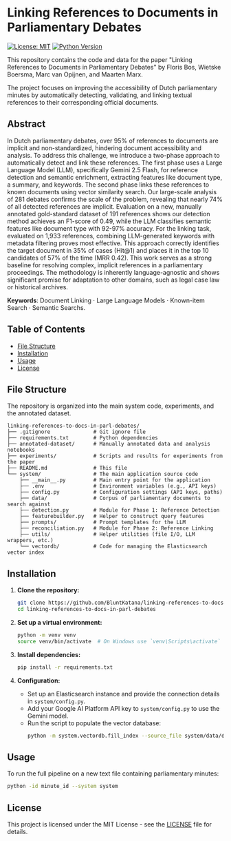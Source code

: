 # Linking References to Documents in Parliamentary Debates

[![License: MIT](https://img.shields.io/badge/License-MIT-yellow.svg)](https://opensource.org/licenses/MIT)
[![Python Version](https://img.shields.io/badge/python-3.9%2B-blue.svg)](https://www.python.org/downloads/)

This repository contains the code and data for the paper "Linking References to Documents in Parliamentary Debates" by Floris Bos, Wietske Boersma, Marc van Opijnen, and Maarten Marx.

The project focuses on improving the accessibility of Dutch parliamentary minutes by automatically detecting, validating, and linking textual references to their corresponding official documents.

## Abstract

In Dutch parliamentary debates, over 95\% of references to documents are implicit and non-standardized, hindering document accessibility and analysis. To address this challenge, we introduce a two-phase approach to automatically detect and link these references. The first phase uses a Large Language Model (LLM), specifically Gemini 2.5 Flash, for reference detection and semantic enrichment, extracting features like document type, a summary, and keywords. The second phase links these references to known documents using vector similarity search. Our large-scale analysis of 281 debates confirms the scale of the problem, revealing that nearly 74\% of all detected references are implicit. Evaluation on a new, manually annotated gold-standard dataset of 191 references shows our detection method achieves an F1-score of 0.49, while the LLM classifies semantic features like document type with 92-97\% accuracy. For the linking task, evaluated on 1,933 references, combining LLM-generated keywords with metadata filtering proves most effective. This approach correctly identifies the target document in 35\% of cases (Hit@1) and places it in the top 10 candidates of 57\% of the time (MRR 0.42). This work serves as a strong baseline for resolving complex, implicit references in a parliamentary proceedings. The methodology is inherently language-agnostic and shows significant promise for adaptation to other domains, such as legal case law or historical archives.

**Keywords**: Document Linking · Large Language Models · Known-item Search · Semantic Searchs.

## Table of Contents

- [File Structure](#file-structure)
- [Installation](#installation)
- [Usage](#usage)
- [License](#license)
<!-- - [Citation](#citation) -->

## File Structure

The repository is organized into the main system code, experiments, and the annotated dataset.

```
linking-references-to-docs-in-parl-debates/
├── .gitignore              # Git ignore file
├── requirements.txt        # Python dependencies
├── annotated-dataset/      # Manually annotated data and analysis notebooks
├── experiments/            # Scripts and results for experiments from the paper
├── README.md               # This file
└── system/                 # The main application source code
    ├── __main__.py         # Main entry point for the application
    ├── .env                # Environment variables (e.g., API keys)
    ├── config.py           # Configuration settings (API keys, paths)
    ├── data/               # Corpus of parliamentary documents to search against
    ├── detection.py        # Module for Phase 1: Reference Detection
    ├── featurebuilder.py   # Helper to construct query features
    ├── prompts/            # Prompt templates for the LLM
    ├── reconciliation.py   # Module for Phase 2: Reference Linking
    ├── utils/              # Helper utilities (file I/O, LLM wrappers, etc.)
    └── vectordb/           # Code for managing the Elasticsearch vector index
```

## Installation

1.  **Clone the repository:**

    ```bash
    git clone https://github.com/BluntKatana/linking-references-to-docs-in-parl-debates.git
    cd linking-references-to-docs-in-parl-debates
    ```

2.  **Set up a virtual environment:**

    ```bash
    python -m venv venv
    source venv/bin/activate  # On Windows use `venv\Scripts\activate`
    ```

3.  **Install dependencies:**

    ```bash
    pip install -r requirements.txt
    ```

4.  **Configuration:**
    - Set up an Elasticsearch instance and provide the connection details in `system/config.py`.
    - Add your Google AI Platform API key to `system/config.py` to use the Gemini model.
    - Run the script to populate the vector database:
      ```bash
      python -m system.vectordb.fill_index --source_file system/data/documents_2000-2025_hundred-each-year.csv
      ```

## Usage

To run the full pipeline on a new text file containing parliamentary minutes:

```bash
python -id minute_id --system system
```

<!-- ## Citation

If you use this work, please cite the following paper:

```bibtex
@inproceedings{Bos2025Linking,
  author    = {Bos, Floris and Boersma, Wietske and van Opijnen, Marc and Marx, Maarten},
  title     = {Linking References to Documents in Parliamentary Debates},
  booktitle = {[TODO: Conference or Journal Name]},
  year      = {2025},
  pages     = {[TODO: Page numbers]},
  publisher = {[TODO: Publisher]}
}
```
-->

## License

This project is licensed under the MIT License - see the [LICENSE](LICENSE) file for details.
